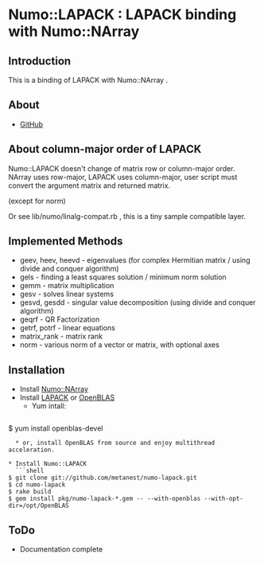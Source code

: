 # Numo::LAPACK : LAPACK binding with Numo::NArray

## Introduction

This is a binding of LAPACK with Numo::NArray .

## About 

* [GitHub](https://github.com/metanest/numo-lapack)

## About column-major order of LAPACK

Numo::LAPACK doesn't change of matrix row or column-major order.
NArray uses row-major, LAPACK uses column-major, user script must
convert the argument matrix and returned matrix.

(except for norm)

Or see lib/numo/linalg-compat.rb , this is a tiny sample compatible layer.

## Implemented Methods

* geev, heev, heevd - eigenvalues (for complex Hermitian matrix / using divide and conquer algorithm)
* gels - finding a least squares solution / minimum norm solution
* gemm - matrix multiplication
* gesv - solves linear systems
* gesvd, gesdd - singular value decomposition (using divide and conquer algorithm)
* geqrf - QR Factorization
* getrf, potrf - linear equations
* matrix_rank - matrix rank
* norm - various norm of a vector or matrix, with optional axes

## Installation

* Install [Numo::NArray](https://github.com/ruby-numo/narray)
* Install [LAPACK](http://www.netlib.org/lapack/) or [OpenBLAS](http://www.openblas.net/)
  * Yum intall:
  ```shell
$ yum install openblas-devel
```
  * or, install OpenBLAS from source and enjoy multithread acceleration.

* Install Numo::LAPACK
  ```shell
$ git clone git://github.com/metanest/numo-lapack.git
$ cd numo-lapack
$ rake build
$ gem install pkg/numo-lapack-*.gem -- --with-openblas --with-opt-dir=/opt/OpenBLAS
```

## ToDo

* Documentation complete
